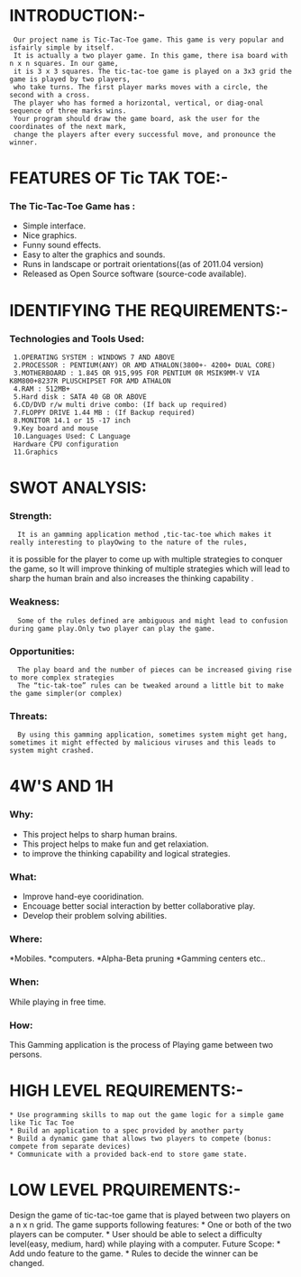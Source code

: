 # INTRODUCTION:-

     Our project name is Tic-Tac-Toe game. This game is very popular and isfairly simple by itself. 
     It is actually a two player game. In this game, there isa board with n x n squares. In our game, 
     it is 3 x 3 squares. The tic-tac-toe game is played on a 3x3 grid the game is played by two players, 
     who take turns. The first player marks moves with a circle, the second with a cross. 
     The player who has formed a horizontal, vertical, or diag-onal sequence of three marks wins. 
     Your program should draw the game board, ask the user for the coordinates of the next mark, 
     change the players after every successful move, and pronounce the winner.

# FEATURES OF Tic TAK TOE:-

### The Tic-Tac-Toe Game has :

  * Simple interface.
  * Nice graphics.
  * Funny sound effects.
  * Easy to alter the graphics and sounds.
  * Runs in landscape or portrait orientations((as of 2011.04 version)
  * Released as Open Source software (source-code available).

# IDENTIFYING THE REQUIREMENTS:-

### Technologies and Tools Used:

     1.OPERATING SYSTEM : WINDOWS 7 AND ABOVE
     2.PROCESSOR : PENTIUM(ANY) OR AMD ATHALON(3800+- 4200+ DUAL CORE)
     3.MOTHERBOARD : 1.845 OR 915,995 FOR PENTIUM 0R MSIK9MM-V VIA K8M800+8237R PLUSCHIPSET FOR AMD ATHALON
     4.RAM : 512MB+
     5.Hard disk : SATA 40 GB OR ABOVE
     6.CD/DVD r/w multi drive combo: (If back up required)
     7.FLOPPY DRIVE 1.44 MB : (If Backup required)
     8.MONITOR 14.1 or 15 -17 inch
     9.Key board and mouse
     10.Languages Used: C Language
     Hardware CPU configuration
     11.Graphics

# SWOT ANALYSIS:

### Strength:

      It is an gamming application method ,tic-tac-toe which makes it really interesting to playOwing to the nature of the rules, 
  it is possible for the player to come up with multiple strategies to conquer the game, so It will improve thinking of multiple strategies 
  which will lead to sharp the human brain and also increases the thinking capability .

### Weakness:

      Some of the rules defined are ambiguous and might lead to confusion during game play.Only two player can play the game.

### Opportunities:

      The play board and the number of pieces can be increased giving rise to more complex strategies
      The “tic-tak-toe” rules can be tweaked around a little bit to make the game simpler(or complex)


### Threats:

      By using this gamming application, sometimes system might get hang, sometimes it might effected by malicious viruses and this leads to system might crashed.
  
# 4W'S AND 1H

### Why:

  * This project helps to sharp human brains.
  * This project helps to make fun and get relaxiation.
  * to improve the thinking capability and logical strategies.

### What:

  * Improve hand-eye cooridination.
  * Encouage better social interaction by better collaborative play.
  * Develop their problem solving abilities.
   
### Where:

   *Mobiles.
   *computers.
   *Alpha-Beta pruning
   *Gamming centers etc..
### When:

   While playing in free time.
### How:

   This Gamming application is the process of Playing game between two persons.

# HIGH LEVEL REQUIREMENTS:-

    * Use programming skills to map out the game logic for a simple game like Tic Tac Toe
    * Build an application to a spec provided by another party
    * Build a dynamic game that allows two players to compete (bonus: compete from separate devices)
    * Communicate with a provided back-end to store game state.

# LOW LEVEL PRQUIREMENTS:-

Design the game of tic-tac-toe game that is played between two players on a n x n grid. The game supports following features:
    * One or both of the two players can be computer.
    * User should be able to select a difficulty level(easy, medium, hard) while playing with a computer.
Future Scope:
    * Add undo feature to the game.
    * Rules to decide the winner can be changed.
